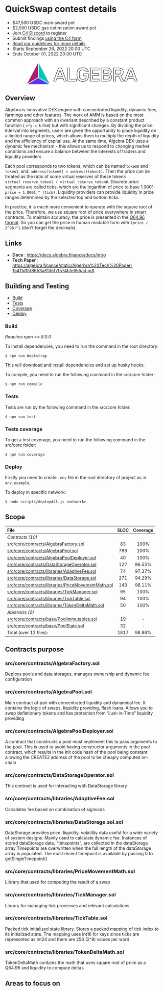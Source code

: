 # QuickSwap contest details
- $47,500 USDC main award pot
- $2,500 USDC gas optimization award pot
- Join [C4 Discord](https://discord.gg/code4rena) to register
- Submit findings [using the C4 form](https://code4rena.com/contests/2022-09-quickswap-contest/submit)
- [Read our guidelines for more details](https://docs.code4rena.com/roles/wardens)
- Starts September 26, 2022 20:00 UTC
- Ends October 01, 2022 20:00 UTC

<p align="center">
  <a href="https://algebra.finance/"><img alt="Algebra" src="logo.svg" width="360"></a>
</p>

## Overview

Algebra is innovative DEX engine with concentrated liquidity, dynamic fees, farmings and other features. The work of AMM is based on the most common approach with an invariant described by a constant product function ( `x*y = k` like) but with significant changes. By dividing the price interval into segments, users are given the opportunity to place liquidity on a limited range of prices, which allows them to multiply the depth of liquidity and the efficiency of capital use. At the same time, Algebra DEX uses a dynamic fee mechanism - this allows us to respond to changing market conditions and ensure a balance between the interests of traders and liquidity providers.

Each pool corresponds to two tokens, which can be named `token0` and `token1`, and: `address(token0) < address(token1)`. Then the price can be treated as the ratio of some virtual reserves of these tokens `virtual_reserve_token1 / virtual_reserve_token0`. Discrete price segments are called ticks, which are the logarithm of price to base 1.0001: `price = 1.0001 ^ (tick)`. Liquidity providers can provide liquidity in price ranges determined by the selected top and bottom ticks.

In practice, it is much more convenient to operate with the square root of the price. Therefore, we use square root of price everywhere in smart contracts. To maintain accuracy, the price is presented in the [Q64.96 format](https://en.wikipedia.org/wiki/Q_(number_format)). So you can get the price in human readable form with `(price / 2^96)^2` (don't forget the decimals).


## Links

- **Docs** : https://docs.algebra.finance/docs/intro
- **Tech Paper** : https://algebra.finance/static/Algerbra%20Tech%20Paper-15411d15f8653a81d5f7f574bfe655ad.pdf

## Building and Testing
 
- [Build](#Build)
- [Tests](#Tests)
- [Coverage](#Tests-coverage)
- [Deploy](#Deploy)


### Build

*Requires npm >= 8.0.0*

To install dependencies, you need to run the command in the root directory:
```
$ npm run bootstrap
```
This will download and install dependencies and set up husky hooks.



To compile, you need to run the following command in the src/core folder:
```
$ npm run compile
```


### Tests

Tests are run by the following command in the src/core folder:
```
$ npm run test
```

### Tests coverage

To get a test coverage, you need to run the following command in the src/core folder:

```
$ npm run coverage
```

### Deploy
Firstly you need to create `.env` file in the root directory of project as in `env.example`.

To deploy in specific network:
```
$ node scripts/deployAll.js <network>
```

## Scope
|File|SLOC|Coverage|
|:-|:-:|:-:|
|_Contracts (10)_|
|[src/core/contracts/AlgebraFactory.sol](https://github.com/code-423n4/2022-09-quickswap/blob/main/src/core/contracts/AlgebraFactory.sol)|83|100%|
|[src/core/contracts/AlgebraPool.sol](https://github.com/code-423n4/2022-09-quickswap/blob/main/src/core/contracts/AlgebraPool.sol)|789|100%|
|[src/core/contracts/AlgebraPoolDeployer.sol](https://github.com/code-423n4/2022-09-quickswap/blob/main/src/core/contracts/AlgebraPoolDeployer.sol)|40|100%|
|[src/core/contracts/DataStorageOperator.sol](https://github.com/code-423n4/2022-09-quickswap/blob/main/src/core/contracts/DataStorageOperator.sol)|127|96.55%|
|[src/core/contracts/libraries/AdaptiveFee.sol](https://github.com/code-423n4/2022-09-quickswap/blob/main/src/core/contracts/libraries/AdaptiveFee.sol)|74|97.37%|
|[src/core/contracts/libraries/DataStorage.sol](https://github.com/code-423n4/2022-09-quickswap/blob/main/src/core/contracts/libraries/DataStorage.sol)|271|94.29%|
|[src/core/contracts/libraries/PriceMovementMath.sol](https://github.com/code-423n4/2022-09-quickswap/blob/main/src/core/contracts/libraries/PriceMovementMath.sol)|143|98.11%|
|[src/core/contracts/libraries/TickManager.sol](https://github.com/code-423n4/2022-09-quickswap/blob/main/src/core/contracts/libraries/TickManager.sol)|95|100%|
|[src/core/contracts/libraries/TickTable.sol](https://github.com/code-423n4/2022-09-quickswap/blob/main/src/core/contracts/libraries/TickTable.sol)|94|100%|
|[src/core/contracts/libraries/TokenDeltaMath.sol](https://github.com/code-423n4/2022-09-quickswap/blob/main/src/core/contracts/libraries/TokenDeltaMath.sol)|50|100%|
|_Abstracts (2)_|
|[src/core/contracts/base/PoolImmutables.sol](https://github.com/code-423n4/2022-09-quickswap/blob/main/src/core/contracts/base/PoolImmutables.sol)|19|-|
[src/core/contracts/base/PoolState.sol](https://github.com/code-423n4/2022-09-quickswap/blob/main/src/core/contracts/base/PoolState.sol)|32|-|
|Total (over 12 files):|1817|98.86%|

## Contracts purpose

### src/core/contracts/AlgebraFactory.sol
Deploys pools and data storages, manages ownership and dynamic fee configuration
### src/core/contracts/AlgebraPool.sol
Main contract of pair with concentrated liquidity and dynamical fee. It contains the logic of swaps, liquidity providing, flash loans. Allows you to swap deflationary tokens and has protection from  “Just-In-Time”  liquidity providing
### src/core/contracts/AlgebraPoolDeployer.sol
A contract that constructs a pool must implement this to pass arguments to the pool. This is used to avoid having constructor arguments in the pool contract, which results in the init code hash of the pool being constant allowing the CREATE2 address of the pool to be cheaply computed on-chain
### src/core/contracts/DataStorageOperator.sol
This contract is used for interacting with DataStorage library
### src/core/contracts/libraries/AdaptiveFee.sol
Calculates fee based on combination of sigmoids
### src/core/contracts/libraries/DataStorage.sol.sol
DataStorage provides price, liquidity, volatility data useful for a wide variety of system designs. Mainly used to calculate dynamic fee. Instances of stored dataStorage data, "timepoints", are collected in the dataStorage array Timepoints are overwritten when the full length of the dataStorage array is populated. The most recent timepoint is available by passing 0 to getSingleTimepoint()
### src/core/contracts/libraries/PriceMovementMath.sol
Library that used for computing the result of a swap
### src/core/contracts/libraries/TickManager.sol
Library for managing tick processes and relevant calculations
### src/core/contracts/libraries/TickTable.sol
Packed tick initialized state library. Stores a packed mapping of tick index to its initialized state. The mapping uses int16 for keys since ticks are represented as int24 and there are 256 (2^8) values per word
### src/core/contracts/libraries/TokenDeltaMath.sol
TokenDeltaMath contains the math that uses square root of price as a Q64.96 and liquidity to compute deltas

## Areas to focus on

